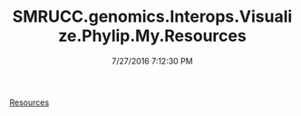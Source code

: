 ﻿---
title: SMRUCC.genomics.Interops.Visualize.Phylip.My.Resources
date: 7/27/2016 7:12:30 PM
---

[Resources](T-SMRUCC.genomics.Interops.Visualize.Phylip.My.Resources.Resources.html)
